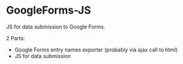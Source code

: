 # GoogleForms-JS
JS for data submission to Google Forms.


2 Parts:
- Google Forms entry names exporter (probably via ajax call to html)
- JS for data submission

